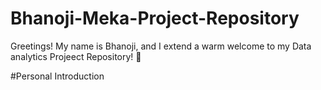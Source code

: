 # Bhanoji-Meka-Project-Repository

Greetings! My name is Bhanoji, and I extend a warm welcome to my Data analytics Projeect Repository! :file_folder:

#Personal Introduction
